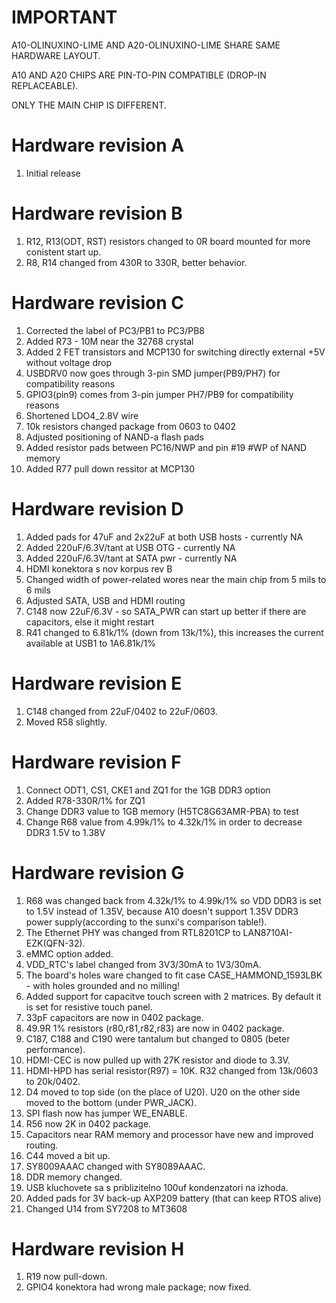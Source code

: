 # IMPORTANT

A10-OLINUXINO-LIME AND A20-OLINUXINO-LIME SHARE SAME HARDWARE LAYOUT.

A10 AND A20 CHIPS ARE PIN-TO-PIN COMPATIBLE (DROP-IN REPLACEABLE).

ONLY THE MAIN CHIP IS DIFFERENT.

# Hardware revision A

1. Initial release

# Hardware revision B

1. R12, R13(ODT, RST) resistors changed to 0R board mounted for more conistent start up.
2. R8, R14 changed from 430R to 330R, better behavior.

# Hardware revision C

1. Corrected the label of PC3/PB1 to PC3/PB8
2. Added R73 - 10M near the 32768 crystal
3. Added 2 FET transistors and MCP130 for switching directly external +5V without voltage drop
4. USBDRV0 now goes through 3-pin SMD jumper(PB9/PH7) for compatibility reasons 
5. GPIO3(pin9) comes from 3-pin jumper PH7/PB9 for compatibility reasons
6. Shortened LDO4_2.8V wire
7. 10k resistors changed package from 0603 to 0402
8. Adjusted positioning of NAND-a flash pads
9. Added resistor pads between PC16/NWP and pin #19 #WP of NAND memory
10. Added R77 pull down ressitor at MCP130

# Hardware revision D

1. Added pads for 47uF and 2x22uF at both USB hosts - currently NA
2. Added 220uF/6.3V/tant at USB OTG - currently NA
3. Added 220uF/6.3V/tant at SATA pwr - currently NA
4. HDMI konektora s nov korpus rev B
5. Changed width of power-related wores near the main chip from 5 mils to 6 mils
6. Adjusted SATA, USB and HDMI routing
7. C148 now 22uF/6.3V - so SATA_PWR can start up better if there are capacitors, else it might restart
8. R41 changed to 6.81k/1% (down from 13k/1%), this increases the current available at USB1 to 1A6.81k/1%

# Hardware revision E

1. C148 changed from 22uF/0402 to 22uF/0603. 
2. Moved R58 slightly.

# Hardware revision F

1. Connect ODT1, CS1, CKE1 and ZQ1 for the 1GB DDR3 option
2. Added R78-330R/1% for ZQ1
3. Change DDR3 value to 1GB memory (H5TC8G63AMR-PBA) to test
4. Change R68 value from 4.99k/1% to 4.32k/1% in order to decrease DDR3 1.5V to 1.38V  

# Hardware revision G

1. R68 was changed back from 4.32k/1% to 4.99k/1% so VDD DDR3 is set to 1.5V instead of 1.35V, because A10 doesn't support 1.35V DDR3 power supply(according to the sunxi's comparison table!).
2. The Ethernet PHY was changed from RTL8201CP to LAN8710AI-EZK(QFN-32).
3. eMMC option added.
4. VDD_RTC's label changed from 3V3/30mA to 1V3/30mA.
5. The board's holes ware changed to fit case CASE_HAMMOND_1593LBK - with holes grounded and no milling!
6. Added support for capacitve touch screen with 2 matrices. By default it is set for resistive touch panel.
7. 33pF capacitors are now in 0402 package.
8. 49.9R 1% resistors (r80,r81,r82,r83) are now in 0402 package.
9. C187, C188 and C190 were tantalum but changed to 0805 (beter performance).
10. HDMI-CEC is now pulled up with 27K resistor and diode to 3.3V.
11. HDMI-HPD has serial resistor(R97) = 10K. R32 changed from 13k/0603 to 20k/0402.
12. D4 moved to top side (on the place of U20). U20 on the other side moved to the bottom (under PWR_JACK).
13. SPI flash now has jumper WE_ENABLE.
14. R56 now 2K in 0402 package.
15. Capacitors near RAM memory and processor have new and improved routing.
16. C44 moved a bit up.
17. SY8009AAAC changed with SY8089AAAC.
18. DDR memory changed.
19. USB kluchovete sa s priblizitelno 100uf kondenzatori na izhoda.
20. Added pads for 3V back-up AXP209 battery (that can keep RTOS alive)
21. Changed U14 from SY7208 to MT3608

# Hardware revision H

1. R19 now pull-down.
2. GPIO4 konektora had wrong male package; now fixed.

